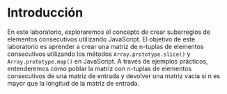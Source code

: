 # Introducción

En este laboratorio, exploraremos el concepto de crear subarreglos de elementos consecutivos utilizando JavaScript. El objetivo de este laboratorio es aprender a crear una matriz de n-tuplas de elementos consecutivos utilizando los métodos `Array.prototype.slice()` y `Array.prototype.map()` en JavaScript. A través de ejemplos prácticos, entenderemos cómo poblar la matriz con n-tuplas de elementos consecutivos de una matriz de entrada y devolver una matriz vacía si n es mayor que la longitud de la matriz de entrada.
